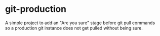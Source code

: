 # git-production

A simple project to add an "Are you sure" stage before git pull commands
so a production git instance does not get pulled without being sure.


